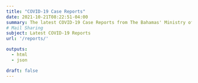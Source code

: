 ```yaml
---
title: "COVID-19 Case Reports"
date: 2021-10-21T08:22:51-04:00
summary: The latest COVID-19 Case Reports from The Bahamas' Ministry of Health & Wellness.
# Mail Sharing
subject: Latest COVID-19 Reports
url: '/reports/'

outputs:
  - html
  - json

draft: false
---
```

